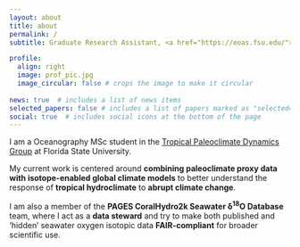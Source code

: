 ```yaml
---
layout: about
title: about
permalink: /
subtitle: Graduate Research Assistant, <a href="https://eoas.fsu.edu/">Dept. of Earth, Ocean, and Atmospheric Science</a>.

profile:
  align: right
  image: prof_pic.jpg
  image_circular: false # crops the image to make it circular
  
news: true  # includes a list of news items
selected_papers: false # includes a list of papers marked as "selected={true}"
social: true  # includes social icons at the bottom of the page
---
```


I am a Oceanography MSc student in the <a href="https://alyssaatwood.weebly.com/">Tropical Paleoclimate Dynamics Group</a> at Florida State University.

My current work is centered around <b>combining paleoclimate proxy data with isotope-enabled global climate models</b> to better understand the response of <b>tropical hydroclimate</b> to <b>abrupt climate change</b>.

I am also a member of the <b>PAGES CoralHydro2k Seawater δ<sup>18</sup>O Database</b> team, where I act as a <b>data steward</b> and try to make both published and ‘hidden’ seawater oxygen isotopic data <b>FAIR-compliant</b> for broader scientific use.
